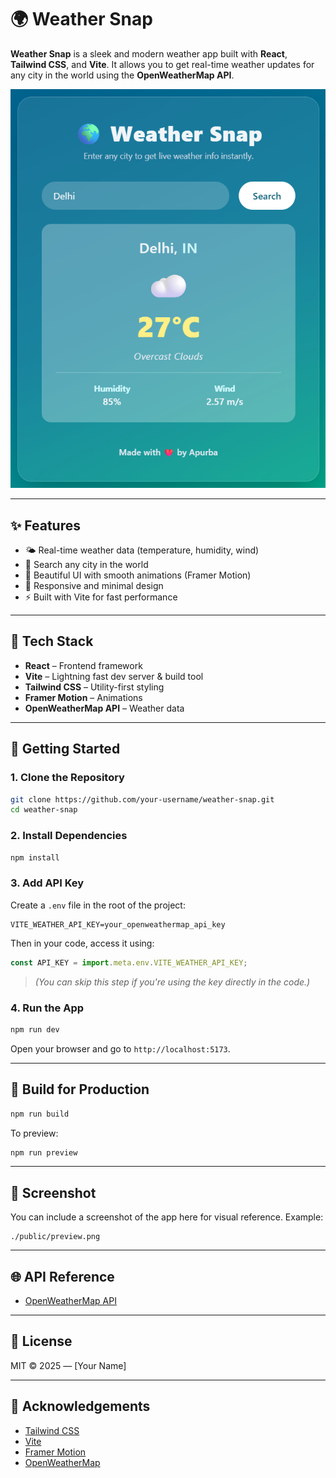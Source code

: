 # 🌍 Weather Snap

**Weather Snap** is a sleek and modern weather app built with **React**, **Tailwind CSS**, and **Vite**. It allows you to get real-time weather updates for any city in the world using the **OpenWeatherMap API**.

![Weather Snap UI](public\preview.png) <!-- Optional: Add a screenshot if you like -->

---

## ✨ Features

* 🌤️ Real-time weather data (temperature, humidity, wind)
* 🔎 Search any city in the world
* 🎨 Beautiful UI with smooth animations (Framer Motion)
* 🌈 Responsive and minimal design
* ⚡ Built with Vite for fast performance

---

## 👷 Tech Stack

* **React** – Frontend framework
* **Vite** – Lightning fast dev server & build tool
* **Tailwind CSS** – Utility-first styling
* **Framer Motion** – Animations
* **OpenWeatherMap API** – Weather data

---

## 🚀 Getting Started

### 1. Clone the Repository

```bash
git clone https://github.com/your-username/weather-snap.git
cd weather-snap
```

### 2. Install Dependencies

```bash
npm install
```

### 3. Add API Key

Create a `.env` file in the root of the project:

```env
VITE_WEATHER_API_KEY=your_openweathermap_api_key
```

Then in your code, access it using:

```js
const API_KEY = import.meta.env.VITE_WEATHER_API_KEY;
```

> *(You can skip this step if you're using the key directly in the code.)*

### 4. Run the App

```bash
npm run dev
```

Open your browser and go to `http://localhost:5173`.

---

## 📆 Build for Production

```bash
npm run build
```

To preview:

```bash
npm run preview
```

---

## 📸 Screenshot

You can include a screenshot of the app here for visual reference. Example:

```
./public/preview.png
```

---

## 🌐 API Reference

* [OpenWeatherMap API](https://openweathermap.org/current)

---

## 📄 License

MIT © 2025 — \[Your Name]

---

## 🙌 Acknowledgements

* [Tailwind CSS](https://tailwindcss.com)
* [Vite](https://vitejs.dev)
* [Framer Motion](https://www.framer.com/motion/)
* [OpenWeatherMap](https://openweathermap.org)
